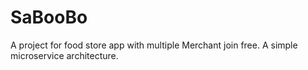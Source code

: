 # SaBooBo

A project for food store app with multiple Merchant join free. A simple microservice architecture.